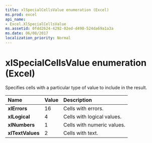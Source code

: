 ```yaml
---
title: xlSpecialCellsValue enumeration (Excel)
ms.prod: excel
api_name:
- Excel.XlSpecialCellsValue
ms.assetid: 0fdd2624-4292-02ed-d490-524da69a1a3a
ms.date: 06/08/2017
localization_priority: Normal
---
```



# xlSpecialCellsValue enumeration (Excel)

Specifies cells with a particular type of value to include in the result.



|Name|Value|Description|
|:-----|:-----|:-----|
| **xlErrors**|16|Cells with errors.|
| **xlLogical**|4|Cells with logical values.|
| **xlNumbers**|1|Cells with numeric values.|
| **xlTextValues**|2|Cells with text.|

